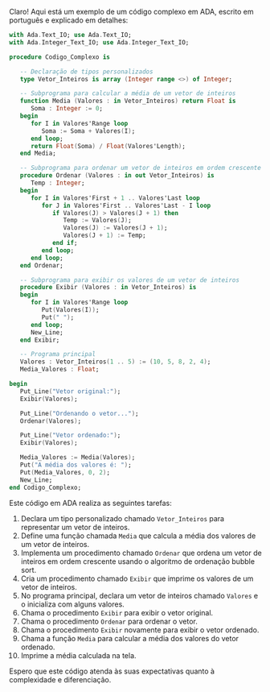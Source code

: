Claro! Aqui está um exemplo de um código complexo em ADA, escrito em português e explicado em detalhes:

```ada
with Ada.Text_IO; use Ada.Text_IO;
with Ada.Integer_Text_IO; use Ada.Integer_Text_IO;

procedure Codigo_Complexo is

   -- Declaração de tipos personalizados
   type Vetor_Inteiros is array (Integer range <>) of Integer;

   -- Subprograma para calcular a média de um vetor de inteiros
   function Media (Valores : in Vetor_Inteiros) return Float is
      Soma : Integer := 0;
   begin
      for I in Valores'Range loop
         Soma := Soma + Valores(I);
      end loop;
      return Float(Soma) / Float(Valores'Length);
   end Media;

   -- Subprograma para ordenar um vetor de inteiros em ordem crescente
   procedure Ordenar (Valores : in out Vetor_Inteiros) is
      Temp : Integer;
   begin
      for I in Valores'First + 1 .. Valores'Last loop
         for J in Valores'First .. Valores'Last - I loop
            if Valores(J) > Valores(J + 1) then
               Temp := Valores(J);
               Valores(J) := Valores(J + 1);
               Valores(J + 1) := Temp;
            end if;
         end loop;
      end loop;
   end Ordenar;

   -- Subprograma para exibir os valores de um vetor de inteiros
   procedure Exibir (Valores : in Vetor_Inteiros) is
   begin
      for I in Valores'Range loop
         Put(Valores(I));
         Put(" ");
      end loop;
      New_Line;
   end Exibir;

   -- Programa principal
   Valores : Vetor_Inteiros(1 .. 5) := (10, 5, 8, 2, 4);
   Media_Valores : Float;

begin
   Put_Line("Vetor original:");
   Exibir(Valores);

   Put_Line("Ordenando o vetor...");
   Ordenar(Valores);

   Put_Line("Vetor ordenado:");
   Exibir(Valores);

   Media_Valores := Media(Valores);
   Put("A média dos valores é: ");
   Put(Media_Valores, 0, 2);
   New_Line;
end Codigo_Complexo;
```

Este código em ADA realiza as seguintes tarefas:

1. Declara um tipo personalizado chamado `Vetor_Inteiros` para representar um vetor de inteiros.
2. Define uma função chamada `Media` que calcula a média dos valores de um vetor de inteiros.
3. Implementa um procedimento chamado `Ordenar` que ordena um vetor de inteiros em ordem crescente usando o algoritmo de ordenação bubble sort.
4. Cria um procedimento chamado `Exibir` que imprime os valores de um vetor de inteiros.
5. No programa principal, declara um vetor de inteiros chamado `Valores` e o inicializa com alguns valores.
6. Chama o procedimento `Exibir` para exibir o vetor original.
7. Chama o procedimento `Ordenar` para ordenar o vetor.
8. Chama o procedimento `Exibir` novamente para exibir o vetor ordenado.
9. Chama a função `Media` para calcular a média dos valores do vetor ordenado.
10. Imprime a média calculada na tela.

Espero que este código atenda às suas expectativas quanto à complexidade e diferenciação.